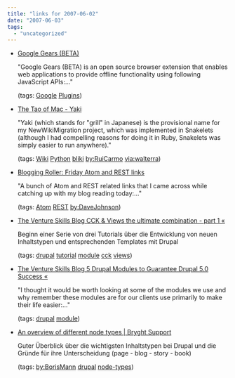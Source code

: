 ```yaml
---
title: "links for 2007-06-02"
date: "2007-06-03"
tags: 
  - "uncategorized"
---
```


- [Google Gears (BETA)](http://gears.google.com/)
    
    "Google Gears (BETA) is an open source browser extension that enables web applications to provide offline functionality using following JavaScript APIs:..."
    
    (tags: [Google](http://del.icio.us/heinzwittenbrink/Google) [Plugins](http://del.icio.us/heinzwittenbrink/Plugins))
    
- [The Tao of Mac - Yaki](http://the.taoofmac.com/space/Yaki)
    
    "Yaki (which stands for "grill" in Japanese) is the provisional name for my NewWikiMigration project, which was implemented in Snakelets (although I had compelling reasons for doing it in Ruby, Snakelets was simply easier to run anywhere)."
    
    (tags: [Wiki](http://del.icio.us/heinzwittenbrink/Wiki) [Python](http://del.icio.us/heinzwittenbrink/Python) [bliki](http://del.icio.us/heinzwittenbrink/bliki) [by:RuiCarmo](http://del.icio.us/heinzwittenbrink/by:RuiCarmo) [via:walterra](http://del.icio.us/heinzwittenbrink/via:walterra))
    
- [Blogging Roller: Friday Atom and REST links](http://rollerweblogger.org/roller/entry/friday_atom_and_rest_links)
    
    "A bunch of Atom and REST related links that I came across while catching up with my blog reading today:..."
    
    (tags: [Atom](http://del.icio.us/heinzwittenbrink/Atom) [REST](http://del.icio.us/heinzwittenbrink/REST) [by:DaveJohnson](http://del.icio.us/heinzwittenbrink/by:DaveJohnson))
    
- [The Venture Skills Blog CCK & Views the ultimate combination - part 1 «](http://ventureskills.wordpress.com/2007/01/08/cck-views-the-ultimate-combination-part-1/)
    
    Beginn einer Serie von drei Tutorials über die Entwicklung von neuen Inhaltstypen und entsprechenden Templates mit Drupal
    
    (tags: [drupal](http://del.icio.us/heinzwittenbrink/drupal) [tutorial](http://del.icio.us/heinzwittenbrink/tutorial) [module](http://del.icio.us/heinzwittenbrink/module) [cck](http://del.icio.us/heinzwittenbrink/cck) [views](http://del.icio.us/heinzwittenbrink/views))
    
- [The Venture Skills Blog 5 Drupal Modules to Guarantee Drupal 5.0 Success «](http://ventureskills.wordpress.com/2006/12/01/5-drupal-modules-to-guarantee-drupal-50-success/)
    
    "I thought it would be worth looking at some of the modules we use and why remember these modules are for our clients use primarily to make their life easier:..."
    
    (tags: [drupal](http://del.icio.us/heinzwittenbrink/drupal) [module](http://del.icio.us/heinzwittenbrink/module))
    
- [An overview of different node types | Bryght Support](http://support.bryght.com/articles/overview-of-node-types)
    
    Guter Überblick über die wichtigsten Inhaltstypen bei Drupal und die Gründe für ihre Unterscheidung (page - blog - story - book)
    
    (tags: [by:BorisMann](http://del.icio.us/heinzwittenbrink/by:BorisMann) [drupal](http://del.icio.us/heinzwittenbrink/drupal) [node-types](http://del.icio.us/heinzwittenbrink/node-types))
